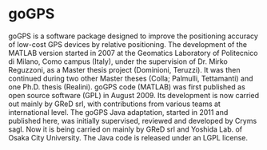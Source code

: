 # goGPS
goGPS is a software package designed to improve the positioning accuracy of low-cost GPS devices by relative positioning.
The development of the MATLAB version started in 2007 at the Geomatics Laboratory of Politecnico di Milano, Como campus (Italy), under the supervision of Dr. Mirko Reguzzoni, as a Master thesis project (Dominioni, Teruzzi). It was then continued during two other Master theses (Colla; Palmulli, Tettamanti) and one Ph.D. thesis (Realini).
goGPS code (MATLAB) was first published as open source software (GPL) in August 2009. Its development is now carried out mainly by GReD srl, with contributions from various teams at international level.
The goGPS Java adaptation, started in 2011 and published here, was initially supervised, reviewed and developed by Cryms sagl. Now it is being carried on mainly by GReD srl and Yoshida Lab. of Osaka City University. The Java code is released under an LGPL license.
